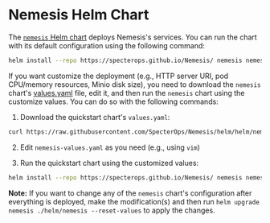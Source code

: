 # Nemesis Helm Chart
The [`nemesis` Helm chart](https://github.com/SpecterOps/Nemesis/tree/main/helm/nemesis) deploys Nemesis's services. You can run the chart with its default configuration using the following command:

```bash
helm install --repo https://specterops.github.io/Nemesis/ nemesis nemesis --timeout '45m'
```

If you want customize the deployment (e.g., HTTP server URI, pod CPU/memory resources, Minio disk size), you need to download the `nemesis` chart's [values.yaml](https://github.com/SpecterOps/Nemesis/blob/main/helm/nemesis/values.yaml) file, edit it, and then run the `nemesis` chart using the customize values. You can do so with the following commands:

1. Download the quickstart chart's `values.yaml`:
```bash
curl https://raw.githubusercontent.com/SpecterOps/Nemesis/helm/helm/nemesis/values.yaml -o nemesis-values.yaml
```

2. Edit `nemesis-values.yaml` as you need (e.g., using `vim`)

3. Run the quickstart chart using the customized values:
```bash
helm install --repo https://specterops.github.io/Nemesis/ nemesis nemesis --timeout '45m' -f nemesis-values.yaml
```

**Note:** If you want to change any of the `nemesis` chart's configuration after everything is deployed, make the modification(s) and then run `helm upgrade nemesis ./helm/nemesis --reset-values` to apply the changes.
